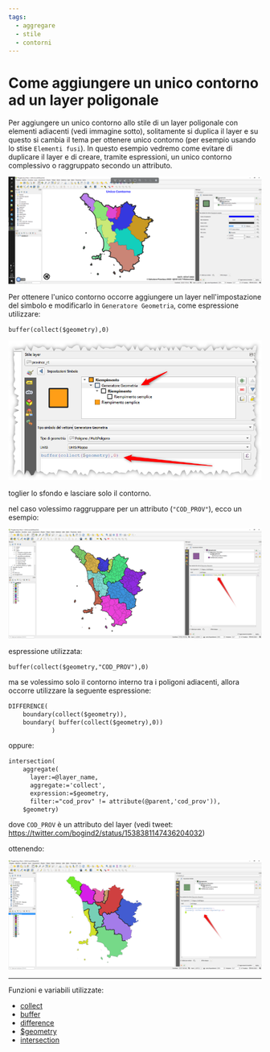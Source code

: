 ```yaml
---
tags:
  - aggregare
  - stile
  - contorni
---
```


# Come aggiungere un unico contorno ad un layer poligonale

Per aggiungere un unico contorno allo stile di un layer poligonale con elementi adiacenti (vedi immagine sotto), solitamente si duplica il layer e su questo si cambia il tema per ottenere unico contorno (per esempio usando lo stise `Elementi fusi`). In questo esempio vedremo come evitare di duplicare il layer e di creare, tramite espressioni, un unico contorno complessivo o raggruppato secondo un attributo.

[![](../img/esempi/tema_unico_contorno/img_00.png)](../img/esempi/tema_unico_contorno/img_00.png)

Per ottenere l'unico contorno occorre aggiungere un layer nell'impostazione del simbolo e modificarlo in `Generatore Geometria`, come espressione utilizzare:

```
buffer(collect($geometry),0)
```

[![](../img/esempi/tema_unico_contorno/img_01.png)](../img/esempi/tema_unico_contorno/img_01.png)

toglier lo sfondo e lasciare solo il contorno.

nel caso volessimo raggruppare per un attributo (`"COD_PROV"`), ecco un esempio:

[![](../img/esempi/tema_unico_contorno/img_02.png)](../img/esempi/tema_unico_contorno/img_02.png)

espressione utilizzata:

```
buffer(collect($geometry,"COD_PROV"),0)
```

ma se volessimo solo il contorno interno tra i poligoni adiacenti, allora occorre utilizzare la seguente espressione:

```
DIFFERENCE(
	boundary(collect($geometry)), 
	boundary( buffer(collect($geometry),0))
			)
```
oppure:

```
intersection(
    aggregate(
      layer:=@layer_name,
      aggregate:='collect',
      expression:=$geometry,
      filter:="cod_prov" != attribute(@parent,'cod_prov')),
    $geometry)
```

dove `COD_PROV` è un attributo del layer (vedi tweet: <https://twitter.com/bogind2/status/1538381147436204032>)

ottenendo:

[![](../img/esempi/tema_unico_contorno/img_03.png)](../img/esempi/tema_unico_contorno/img_03.png)

---

Funzioni e variabili utilizzate:

* [collect](../gr_funzioni/aggrega/aggrega_unico.md/#collect)
* [buffer](../gr_funzioni/geometria/geometria_unico.md#buffer)
* [difference](../gr_funzioni/geometria/geometria_unico.md#difference)
* [$geometry](../gr_funzioni/geometria/geometria_unico.md#geometry)
* [intersection](../gr_funzioni/geometria/geometria_unico.md#intersection)
